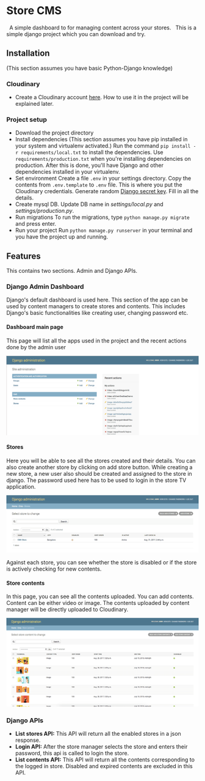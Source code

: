# Store CMS

  A simple dashboard to for managing content across your stores.   This is a simple django project which you can download and try.


## Installation
(This section assumes you have basic Python-Django knowledge)

### Cloudinary
- Create a Cloudinary account [here](http://cloudinary.com/).
How to use it in the project will be explained later.

### Project setup
- Download the project directory
- Install dependencies
(This section assumes you have pip installed in your system and virtualenv activated.)
Run the command ```pip install -r requirements/local.txt``` to install the dependencies. Use ```requirements/production.txt``` when you're installing dependencies on production. After this is done, you'll have Django and other dependencies installed in your virtualenv.
- Set environment
Create a file `.env` in your settings directory. Copy the contents from `.env.template` to `.env` file. This is where you put the Cloudinary credentials. Generate random [Django secret key](https://foxrow.com/generating-django-secret-keys). Fill in all the details.
- Create mysql DB. Update DB name in *settings/local.py* and *settings/production.py*.
- Run migrations
To run the migrations, type ```python manage.py migrate``` and press enter.
- Run your project
Run ```python manage.py runserver``` in your terminal and you have the project up and running.


## Features

This contains two sections. Admin and Django APIs.

### Django Admin Dashboard

Django's default dashboard is used here. This section of the app can be used by content managers to create stores and contents. This includes Django's basic functionalities like creating user, changing password etc.

#### Dashboard main page

This page will list all the apps used in the project and the recent actions done by the admin user

![Main dashboard](images/main_dashboard.png "Main Dashboard")

#### Stores

Here you will be able to see all the stores created and their details. You can also create another store by clicking on add store button. While creating a new store, a new user also should be created and assigned to the store in django. The password used here has to be used to login in the store TV application.

![Stores page](images/stores.png "Stores")

Against each store, you can see whether the store is disabled or if the store is actively checking for new contents.

#### Store contents

In this page, you can see all the contents uploaded. You can add contents. Content can be either video or image. The contents uploaded by content manager will be directly uploaded to Cloudinary.

![Store Contents page](images/store_contents.png "Store Contents")


### Django APIs


- **List stores API:** This API will return all the enabled stores in a json response.
- **Login API:** After the store manager selects the store and enters their password, this api is called to login the store.
- **List contents API:** This API will return all the contents corresponding to the logged in store. Disabled and expired contents are excluded in this API.

